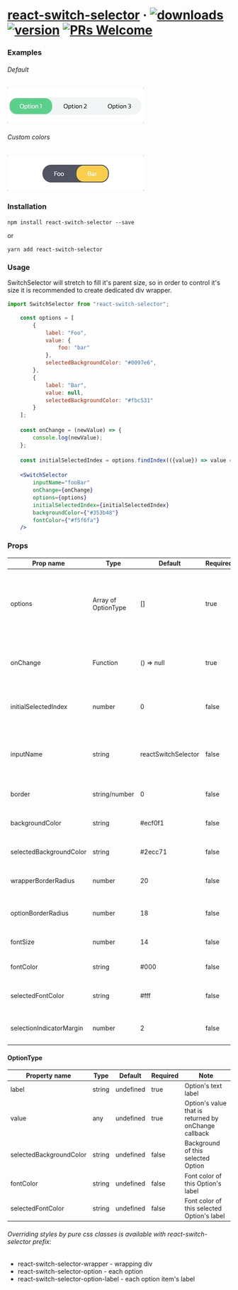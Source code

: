 # [react-switch-selector](https://github.com/GR34SE/react-switch-selector) &middot; [![downloads](https://img.shields.io/npm/dm/react-switch-selector)](https://www.npmjs.com/package/react-switch-selector) [![version](https://img.shields.io/github/package-json/v/GR34SE/react-switch-selector)](https://github.com/GR34SE/react-switch-selector) [![PRs Welcome](https://img.shields.io/badge/PRs-welcome-brightgreen.svg)](https://github.com/GR34SE/react-switch-selector/pulls)

### Examples
###### Default

![ReactSwitchSelector](examples/example-default.gif)

###### Custom colors

![ReactSwitchSelector](examples/example-custom-colors.gif)

### Installation

```Shell
npm install react-switch-selector --save
```

or

```Shell
yarn add react-switch-selector
```

### Usage

SwitchSelector will stretch to fill it's parent size, so in order to control it's size it is recommended to create dedicated div wrapper.

```jsx
import SwitchSelector from "react-switch-selector";
```

```jsx
    const options = [
        {
            label: "Foo",
            value: {
                foo: "bar"
            },
            selectedBackgroundColor: "#0097e6",
        },
        {
            label: "Bar",
            value: null,
            selectedBackgroundColor: "#fbc531"
        }
    ];

    const onChange = (newValue) => {
        console.log(newValue);
    };

    const initialSelectedIndex = options.findIndex(({value}) => value === null);

    <SwitchSelector
        inputName="fooBar"
        onChange={onChange}
        options={options}
        initialSelectedIndex={initialSelectedIndex}
        backgroundColor={"#353b48"}
        fontColor={"#f5f6fa"}
    />
```

### Props

| Prop  name                 | Type                    | Default             | Required  | Note                                                                             |
| -------------------------  | ----------------------- | ------------------- | --------- | -------------------------------------------------------------------------------- |
| options                    | Array of OptionType     | []                  | true      | Options array to render. Each item has a label value and optional styling props  |
| onChange                   | Function                | () => null          | true      | onChange callback that returns selected Option's value                           |
| initialSelectedIndex       | number                  | 0                   | false     | Initially selected index of options array                                        |
| inputName                  | string                  | reactSwitchSelector | false     | Name of input (type hidden) that holds currently chosen value                    |
| border                     | string/number           | 0                   | false     | Border of wrapping div                                                           |
| backgroundColor            | string                  | #ecf0f1             | false     | Background color of wrapping div                                                 |
| selectedBackgroundColor    | string                  | #2ecc71             | false     | Background of selected Option                                                    |
| wrapperBorderRadius        | number                  | 20                  | false     | Border radius of wrapping div                                                    |
| optionBorderRadius         | number                  | 18                  | false     | Border radius of Option component                                                |
| fontSize                   | number                  | 14                  | false     | Font size of Option's label                                                      |
| fontColor                  | string                  | #000                | false     | Font color of Option's label                                                     |
| selectedFontColor          | string                  | #fff                | false     | Font color of selected Option's label                                            |
| selectionIndicatorMargin   | number                  | 2                   | false     | Inner margin of selection indicator                                              |

#### OptionType

| Property  name             | Type                    | Default             | Required  | Note                                                                             |
| -------------------------  | ----------------------- | ------------------- | --------- | -------------------------------------------------------------------------------- |
| label                      | string                  | undefined           | true      | Option's text label                                                              |
| value                      | any                     | undefined           | true      | Option's value that is returned by onChange callback                             |
| selectedBackgroundColor    | string                  | undefined           | false     | Background of this selected Option                                               |
| fontColor                  | string                  | undefined           | false     | Font color of this Option's label                                                |
| selectedFontColor          | string                  | undefined           | false     | Font color of this selected Option's label                                       |

###### Overriding styles by pure css classes is available with react-switch-selector prefix:

- react-switch-selector-wrapper - wrapping div
- react-switch-selector-option - each option
- react-switch-selector-option-label - each option item's label
